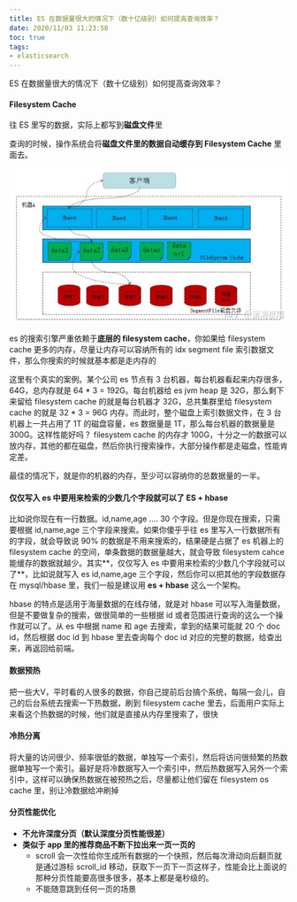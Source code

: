```yaml
---
title: ES 在数据量很大的情况下（数十亿级别）如何提高查询效率？
date: 2020/11/03 11:23:58
toc: true
tags:
- elasticsearch
---
```





ES 在数据量很大的情况下（数十亿级别）如何提高查询效率？



#### **Filesystem Cache**

往 ES 里写的数据，实际上都写到**磁盘文件**里

查询的时候，操作系统会将**磁盘文件里的数据自动缓存到 Filesystem Cache** 里面去。

![image-20200114093130710](es_1/image-20200114093130710.png)

es 的搜索引擎严重依赖于**底层的 filesystem cache**，你如果给 filesystem cache 更多的内存，尽量让内存可以容纳所有的 idx segment file 索引数据文件，那么你搜索的时候就基本都是走内存的

这里有个真实的案例。某个公司 es 节点有 3 台机器，每台机器看起来内存很多，64G，总内存就是 64 * 3 = 192G。每台机器给 es jvm heap 是 32G，那么剩下来留给 filesystem cache 的就是每台机器才 32G，总共集群里给 filesystem cache 的就是 32 * 3 = 96G 内存。而此时，整个磁盘上索引数据文件，在 3 台机器上一共占用了 1T 的磁盘容量，es 数据量是 1T，那么每台机器的数据量是 300G。这样性能好吗？ filesystem cache 的内存才 100G，十分之一的数据可以放内存，其他的都在磁盘，然后你执行搜索操作，大部分操作都是走磁盘，性能肯定差。

最佳的情况下，就是你的机器的内存，至少可以容纳你的总数据量的一半。



#### **仅仅写入 es 中要用来检索的少数几个字段就可以了**  ES + hbase

比如说你现在有一行数据。id,name,age .... 30 个字段。但是你现在搜索，只需要根据 id,name,age 三个字段来搜索。如果你傻乎乎往 es 里写入一行数据所有的字段，就会导致说 90% 的数据是不用来搜索的，结果硬是占据了 es 机器上的 filesystem cache 的空间，单条数据的数据量越大，就会导致 filesystem cahce 能缓存的数据就越少。其实**，仅仅写入 es 中要用来检索的少数几个字段就可以了**，比如说就写入 es id,name,age 三个字段，然后你可以把其他的字段数据存在 mysql/hbase 里，我们一般是建议用 **es + hbase** 这么一个架构。

hbase 的特点是适用于海量数据的在线存储，就是对 hbase 可以写入海量数据，但是不要做复杂的搜索，做很简单的一些根据 id 或者范围进行查询的这么一个操作就可以了。从 es 中根据 name 和 age 去搜索，拿到的结果可能就 20 个 doc id，然后根据 doc id 到 hbase 里去查询每个 doc id 对应的完整的数据，给查出来，再返回给前端。



####  数据预热

把一些大V，平时看的人很多的数据，你自己提前后台搞个系统，每隔一会儿，自己的后台系统去搜索一下热数据，刷到 filesystem cache 里去，后面用户实际上来看这个热数据的时候，他们就是直接从内存里搜索了，很快



#### **冷热分离**

将大量的访问很少、频率很低的数据，单独写一个索引，然后将访问很频繁的热数据单独写一个索引。最好是将冷数据写入一个索引中，然后热数据写入另外一个索引中，这样可以确保热数据在被预热之后，尽量都让他们留在 filesystem os cache 里，别让冷数据给冲刷掉



#### **分页性能优化**

* **不允许深度分页（默认深度分页性能很差）**
* **类似于 app 里的推荐商品不断下拉出来一页一页的**
  * scroll 会一次性给你生成所有数据的一个快照，然后每次滑动向后翻页就是通过游标 scroll_id 移动，获取下一页下一页这样子，性能会比上面说的那种分页性能要高很多很多，基本上都是毫秒级的。
  * 不能随意跳到任何一页的场景



####  

